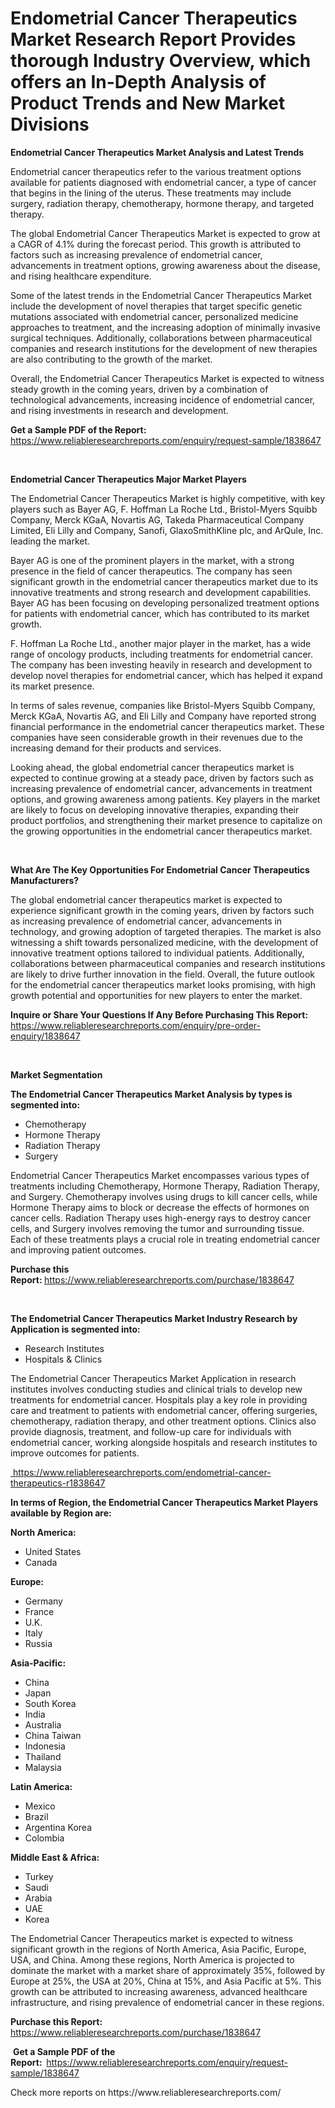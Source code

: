 <p><h1>Endometrial Cancer Therapeutics Market Research Report Provides thorough Industry Overview, which offers an In-Depth Analysis of Product Trends and New Market Divisions</h1></p><p><strong>Endometrial Cancer Therapeutics Market Analysis and Latest Trends</strong></p>
<p><p>Endometrial cancer therapeutics refer to the various treatment options available for patients diagnosed with endometrial cancer, a type of cancer that begins in the lining of the uterus. These treatments may include surgery, radiation therapy, chemotherapy, hormone therapy, and targeted therapy.</p><p>The global Endometrial Cancer Therapeutics Market is expected to grow at a CAGR of 4.1% during the forecast period. This growth is attributed to factors such as increasing prevalence of endometrial cancer, advancements in treatment options, growing awareness about the disease, and rising healthcare expenditure.</p><p>Some of the latest trends in the Endometrial Cancer Therapeutics Market include the development of novel therapies that target specific genetic mutations associated with endometrial cancer, personalized medicine approaches to treatment, and the increasing adoption of minimally invasive surgical techniques. Additionally, collaborations between pharmaceutical companies and research institutions for the development of new therapies are also contributing to the growth of the market.</p><p>Overall, the Endometrial Cancer Therapeutics Market is expected to witness steady growth in the coming years, driven by a combination of technological advancements, increasing incidence of endometrial cancer, and rising investments in research and development.</p></p>
<p><strong>Get a Sample PDF of the Report:&nbsp;</strong> <a href="https://www.reliableresearchreports.com/enquiry/request-sample/1838647">https://www.reliableresearchreports.com/enquiry/request-sample/1838647</a></p>
<p>&nbsp;</p>
<p><strong>Endometrial Cancer Therapeutics Major Market Players</strong></p>
<p><p>The Endometrial Cancer Therapeutics Market is highly competitive, with key players such as Bayer AG, F. Hoffman La Roche Ltd., Bristol-Myers Squibb Company, Merck KGaA, Novartis AG, Takeda Pharmaceutical Company Limited, Eli Lilly and Company, Sanofi, GlaxoSmithKline plc, and ArQule, Inc. leading the market.</p><p>Bayer AG is one of the prominent players in the market, with a strong presence in the field of cancer therapeutics. The company has seen significant growth in the endometrial cancer therapeutics market due to its innovative treatments and strong research and development capabilities. Bayer AG has been focusing on developing personalized treatment options for patients with endometrial cancer, which has contributed to its market growth.</p><p>F. Hoffman La Roche Ltd., another major player in the market, has a wide range of oncology products, including treatments for endometrial cancer. The company has been investing heavily in research and development to develop novel therapies for endometrial cancer, which has helped it expand its market presence.</p><p>In terms of sales revenue, companies like Bristol-Myers Squibb Company, Merck KGaA, Novartis AG, and Eli Lilly and Company have reported strong financial performance in the endometrial cancer therapeutics market. These companies have seen considerable growth in their revenues due to the increasing demand for their products and services.</p><p>Looking ahead, the global endometrial cancer therapeutics market is expected to continue growing at a steady pace, driven by factors such as increasing prevalence of endometrial cancer, advancements in treatment options, and growing awareness among patients. Key players in the market are likely to focus on developing innovative therapies, expanding their product portfolios, and strengthening their market presence to capitalize on the growing opportunities in the endometrial cancer therapeutics market.</p></p>
<p>&nbsp;</p>
<p><strong>What Are The Key Opportunities For Endometrial Cancer Therapeutics Manufacturers?</strong></p>
<p><p>The global endometrial cancer therapeutics market is expected to experience significant growth in the coming years, driven by factors such as increasing prevalence of endometrial cancer, advancements in technology, and growing adoption of targeted therapies. The market is also witnessing a shift towards personalized medicine, with the development of innovative treatment options tailored to individual patients. Additionally, collaborations between pharmaceutical companies and research institutions are likely to drive further innovation in the field. Overall, the future outlook for the endometrial cancer therapeutics market looks promising, with high growth potential and opportunities for new players to enter the market.</p></p>
<p><strong>Inquire or Share Your Questions If Any Before Purchasing This Report:</strong> <a href="https://www.reliableresearchreports.com/enquiry/pre-order-enquiry/1838647">https://www.reliableresearchreports.com/enquiry/pre-order-enquiry/1838647</a></p>
<p>&nbsp;</p>
<p><strong>Market Segmentation</strong></p>
<p><strong>The Endometrial Cancer Therapeutics Market Analysis by types is segmented into:</strong></p>
<p><ul><li>Chemotherapy</li><li>Hormone Therapy</li><li>Radiation Therapy</li><li>Surgery</li></ul></p>
<p><p>Endometrial Cancer Therapeutics Market encompasses various types of treatments including Chemotherapy, Hormone Therapy, Radiation Therapy, and Surgery. Chemotherapy involves using drugs to kill cancer cells, while Hormone Therapy aims to block or decrease the effects of hormones on cancer cells. Radiation Therapy uses high-energy rays to destroy cancer cells, and Surgery involves removing the tumor and surrounding tissue. Each of these treatments plays a crucial role in treating endometrial cancer and improving patient outcomes.</p></p>
<p><strong>Purchase this Report:&nbsp;</strong><a href="https://www.reliableresearchreports.com/purchase/1838647">https://www.reliableresearchreports.com/purchase/1838647</a></p>
<p>&nbsp;</p>
<p><strong>The Endometrial Cancer Therapeutics Market Industry Research by Application is segmented into:</strong></p>
<p><ul><li>Research Institutes</li><li>Hospitals & Clinics</li></ul></p>
<p><p>The Endometrial Cancer Therapeutics Market Application in research institutes involves conducting studies and clinical trials to develop new treatments for endometrial cancer. Hospitals play a key role in providing care and treatment to patients with endometrial cancer, offering surgeries, chemotherapy, radiation therapy, and other treatment options. Clinics also provide diagnosis, treatment, and follow-up care for individuals with endometrial cancer, working alongside hospitals and research institutes to improve outcomes for patients.</p></p>
<p><a href="https://www.reliableresearchreports.com/endometrial-cancer-therapeutics-r1838647">&nbsp;https://www.reliableresearchreports.com/endometrial-cancer-therapeutics-r1838647</a></p>
<p><strong>In terms of Region, the Endometrial Cancer Therapeutics Market Players available by Region are:</strong></p>
<p>
    <p> <strong> North America: </strong>
        <ul>
            <li>United States</li>
            <li>Canada</li>
        </ul>
        </p> 
    <p> <strong> Europe: </strong>
        <ul>
            <li>Germany</li>
            <li>France</li>
            <li>U.K.</li>
            <li>Italy</li>
            <li>Russia</li>
        </ul>
        </p> 
    <p> <strong> Asia-Pacific: </strong>
        <ul>
            <li>China</li>
            <li>Japan</li>
            <li>South Korea</li>
            <li>India</li>
            <li>Australia</li>
            <li>China Taiwan</li>
            <li>Indonesia</li>
            <li>Thailand</li>
            <li>Malaysia</li>
        </ul>
        </p> 
    <p> <strong> Latin America: </strong>
        <ul>
            <li>Mexico</li>
            <li>Brazil</li>
            <li>Argentina Korea</li>
            <li>Colombia</li>
        </ul>
        </p> 
    <p> <strong> Middle East & Africa: </strong>
        <ul>
            <li>Turkey</li>
            <li>Saudi</li>
            <li>Arabia</li>
            <li>UAE</li>
            <li>Korea</li>
        </ul>
    </p>
    </p>
<p><p>The Endometrial Cancer Therapeutics market is expected to witness significant growth in the regions of North America, Asia Pacific, Europe, USA, and China. Among these regions, North America is projected to dominate the market with a market share of approximately 35%, followed by Europe at 25%, the USA at 20%, China at 15%, and Asia Pacific at 5%. This growth can be attributed to increasing awareness, advanced healthcare infrastructure, and rising prevalence of endometrial cancer in these regions.</p></p>
<p><strong>Purchase this Report: </strong><a href="https://www.reliableresearchreports.com/purchase/1838647">https://www.reliableresearchreports.com/purchase/1838647</a></p>
<p>&nbsp;<strong>Get a Sample PDF of the Report:&nbsp;&nbsp;</strong><a href="https://www.reliableresearchreports.com/enquiry/request-sample/1838647">https://www.reliableresearchreports.com/enquiry/request-sample/1838647</a></p>
<p><strong></strong></p>
<p>Check more reports on https://www.reliableresearchreports.com/</p>